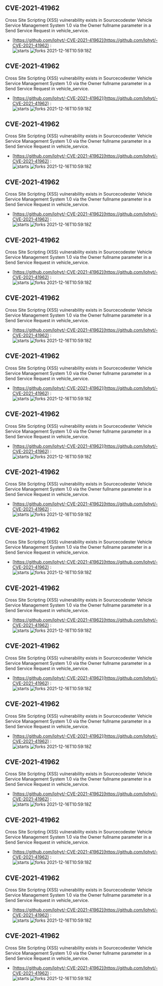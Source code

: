 ## CVE-2021-41962
 Cross Site Scripting (XSS) vulnerability exists in Sourcecodester Vehicle Service Management System 1.0 via the Owner fullname parameter in a Send Service Request in vehicle_service.

- [https://github.com/lohyt/-CVE-2021-41962](https://github.com/lohyt/-CVE-2021-41962) :  
![starts](https://img.shields.io/github/stars/lohyt/-CVE-2021-41962.svg) 
![forks](https://img.shields.io/github/forks/lohyt/-CVE-2021-41962.svg) 
2021-12-16T10:59:18Z

## CVE-2021-41962
 Cross Site Scripting (XSS) vulnerability exists in Sourcecodester Vehicle Service Management System 1.0 via the Owner fullname parameter in a Send Service Request in vehicle_service.

- [https://github.com/lohyt/-CVE-2021-41962](https://github.com/lohyt/-CVE-2021-41962) :  
![starts](https://img.shields.io/github/stars/lohyt/-CVE-2021-41962.svg) 
![forks](https://img.shields.io/github/forks/lohyt/-CVE-2021-41962.svg) 
2021-12-16T10:59:18Z

## CVE-2021-41962
 Cross Site Scripting (XSS) vulnerability exists in Sourcecodester Vehicle Service Management System 1.0 via the Owner fullname parameter in a Send Service Request in vehicle_service.

- [https://github.com/lohyt/-CVE-2021-41962](https://github.com/lohyt/-CVE-2021-41962) :  
![starts](https://img.shields.io/github/stars/lohyt/-CVE-2021-41962.svg) 
![forks](https://img.shields.io/github/forks/lohyt/-CVE-2021-41962.svg) 
2021-12-16T10:59:18Z

## CVE-2021-41962
 Cross Site Scripting (XSS) vulnerability exists in Sourcecodester Vehicle Service Management System 1.0 via the Owner fullname parameter in a Send Service Request in vehicle_service.

- [https://github.com/lohyt/-CVE-2021-41962](https://github.com/lohyt/-CVE-2021-41962) :  
![starts](https://img.shields.io/github/stars/lohyt/-CVE-2021-41962.svg) 
![forks](https://img.shields.io/github/forks/lohyt/-CVE-2021-41962.svg) 
2021-12-16T10:59:18Z

## CVE-2021-41962
 Cross Site Scripting (XSS) vulnerability exists in Sourcecodester Vehicle Service Management System 1.0 via the Owner fullname parameter in a Send Service Request in vehicle_service.

- [https://github.com/lohyt/-CVE-2021-41962](https://github.com/lohyt/-CVE-2021-41962) :  
![starts](https://img.shields.io/github/stars/lohyt/-CVE-2021-41962.svg) 
![forks](https://img.shields.io/github/forks/lohyt/-CVE-2021-41962.svg) 
2021-12-16T10:59:18Z

## CVE-2021-41962
 Cross Site Scripting (XSS) vulnerability exists in Sourcecodester Vehicle Service Management System 1.0 via the Owner fullname parameter in a Send Service Request in vehicle_service.

- [https://github.com/lohyt/-CVE-2021-41962](https://github.com/lohyt/-CVE-2021-41962) :  
![starts](https://img.shields.io/github/stars/lohyt/-CVE-2021-41962.svg) 
![forks](https://img.shields.io/github/forks/lohyt/-CVE-2021-41962.svg) 
2021-12-16T10:59:18Z

## CVE-2021-41962
 Cross Site Scripting (XSS) vulnerability exists in Sourcecodester Vehicle Service Management System 1.0 via the Owner fullname parameter in a Send Service Request in vehicle_service.

- [https://github.com/lohyt/-CVE-2021-41962](https://github.com/lohyt/-CVE-2021-41962) :  
![starts](https://img.shields.io/github/stars/lohyt/-CVE-2021-41962.svg) 
![forks](https://img.shields.io/github/forks/lohyt/-CVE-2021-41962.svg) 
2021-12-16T10:59:18Z

## CVE-2021-41962
 Cross Site Scripting (XSS) vulnerability exists in Sourcecodester Vehicle Service Management System 1.0 via the Owner fullname parameter in a Send Service Request in vehicle_service.

- [https://github.com/lohyt/-CVE-2021-41962](https://github.com/lohyt/-CVE-2021-41962) :  
![starts](https://img.shields.io/github/stars/lohyt/-CVE-2021-41962.svg) 
![forks](https://img.shields.io/github/forks/lohyt/-CVE-2021-41962.svg) 
2021-12-16T10:59:18Z

## CVE-2021-41962
 Cross Site Scripting (XSS) vulnerability exists in Sourcecodester Vehicle Service Management System 1.0 via the Owner fullname parameter in a Send Service Request in vehicle_service.

- [https://github.com/lohyt/-CVE-2021-41962](https://github.com/lohyt/-CVE-2021-41962) :  
![starts](https://img.shields.io/github/stars/lohyt/-CVE-2021-41962.svg) 
![forks](https://img.shields.io/github/forks/lohyt/-CVE-2021-41962.svg) 
2021-12-16T10:59:18Z

## CVE-2021-41962
 Cross Site Scripting (XSS) vulnerability exists in Sourcecodester Vehicle Service Management System 1.0 via the Owner fullname parameter in a Send Service Request in vehicle_service.

- [https://github.com/lohyt/-CVE-2021-41962](https://github.com/lohyt/-CVE-2021-41962) :  
![starts](https://img.shields.io/github/stars/lohyt/-CVE-2021-41962.svg) 
![forks](https://img.shields.io/github/forks/lohyt/-CVE-2021-41962.svg) 
2021-12-16T10:59:18Z

## CVE-2021-41962
 Cross Site Scripting (XSS) vulnerability exists in Sourcecodester Vehicle Service Management System 1.0 via the Owner fullname parameter in a Send Service Request in vehicle_service.

- [https://github.com/lohyt/-CVE-2021-41962](https://github.com/lohyt/-CVE-2021-41962) :  
![starts](https://img.shields.io/github/stars/lohyt/-CVE-2021-41962.svg) 
![forks](https://img.shields.io/github/forks/lohyt/-CVE-2021-41962.svg) 
2021-12-16T10:59:18Z

## CVE-2021-41962
 Cross Site Scripting (XSS) vulnerability exists in Sourcecodester Vehicle Service Management System 1.0 via the Owner fullname parameter in a Send Service Request in vehicle_service.

- [https://github.com/lohyt/-CVE-2021-41962](https://github.com/lohyt/-CVE-2021-41962) :  
![starts](https://img.shields.io/github/stars/lohyt/-CVE-2021-41962.svg) 
![forks](https://img.shields.io/github/forks/lohyt/-CVE-2021-41962.svg) 
2021-12-16T10:59:18Z

## CVE-2021-41962
 Cross Site Scripting (XSS) vulnerability exists in Sourcecodester Vehicle Service Management System 1.0 via the Owner fullname parameter in a Send Service Request in vehicle_service.

- [https://github.com/lohyt/-CVE-2021-41962](https://github.com/lohyt/-CVE-2021-41962) :  
![starts](https://img.shields.io/github/stars/lohyt/-CVE-2021-41962.svg) 
![forks](https://img.shields.io/github/forks/lohyt/-CVE-2021-41962.svg) 
2021-12-16T10:59:18Z

## CVE-2021-41962
 Cross Site Scripting (XSS) vulnerability exists in Sourcecodester Vehicle Service Management System 1.0 via the Owner fullname parameter in a Send Service Request in vehicle_service.

- [https://github.com/lohyt/-CVE-2021-41962](https://github.com/lohyt/-CVE-2021-41962) :  
![starts](https://img.shields.io/github/stars/lohyt/-CVE-2021-41962.svg) 
![forks](https://img.shields.io/github/forks/lohyt/-CVE-2021-41962.svg) 
2021-12-16T10:59:18Z

## CVE-2021-41962
 Cross Site Scripting (XSS) vulnerability exists in Sourcecodester Vehicle Service Management System 1.0 via the Owner fullname parameter in a Send Service Request in vehicle_service.

- [https://github.com/lohyt/-CVE-2021-41962](https://github.com/lohyt/-CVE-2021-41962) :  
![starts](https://img.shields.io/github/stars/lohyt/-CVE-2021-41962.svg) 
![forks](https://img.shields.io/github/forks/lohyt/-CVE-2021-41962.svg) 
2021-12-16T10:59:18Z

## CVE-2021-41962
 Cross Site Scripting (XSS) vulnerability exists in Sourcecodester Vehicle Service Management System 1.0 via the Owner fullname parameter in a Send Service Request in vehicle_service.

- [https://github.com/lohyt/-CVE-2021-41962](https://github.com/lohyt/-CVE-2021-41962) :  
![starts](https://img.shields.io/github/stars/lohyt/-CVE-2021-41962.svg) 
![forks](https://img.shields.io/github/forks/lohyt/-CVE-2021-41962.svg) 
2021-12-16T10:59:18Z

## CVE-2021-41962
 Cross Site Scripting (XSS) vulnerability exists in Sourcecodester Vehicle Service Management System 1.0 via the Owner fullname parameter in a Send Service Request in vehicle_service.

- [https://github.com/lohyt/-CVE-2021-41962](https://github.com/lohyt/-CVE-2021-41962) :  
![starts](https://img.shields.io/github/stars/lohyt/-CVE-2021-41962.svg) 
![forks](https://img.shields.io/github/forks/lohyt/-CVE-2021-41962.svg) 
2021-12-16T10:59:18Z

